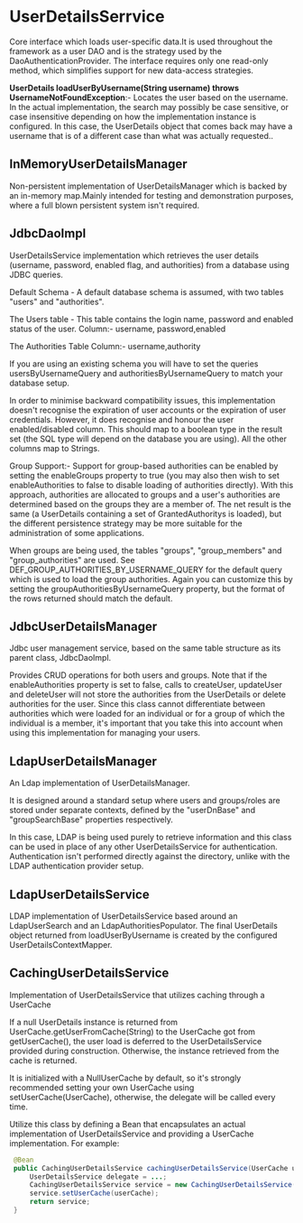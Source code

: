 # UserDetailsSerrvice

Core interface which loads user-specific data.It is used throughout the framework as a user DAO and is the strategy used by the DaoAuthenticationProvider.
The interface requires only one read-only method, which simplifies support for new data-access strategies.

**UserDetails loadUserByUsername(String username) throws UsernameNotFoundException**:- Locates the user based on the username. In the actual implementation, the search may possibly be case sensitive, or case insensitive depending on how the implementation instance is configured. In this case, the UserDetails object that comes back may have a username that is of a different case than what was actually requested..

## InMemoryUserDetailsManager

Non-persistent implementation of UserDetailsManager which is backed by an in-memory map.Mainly intended for testing and demonstration purposes, where a full blown persistent system isn't required.

## JdbcDaoImpl

UserDetailsService implementation which retrieves the user details (username, password, enabled flag, and authorities) from a database using JDBC queries.

Default Schema - A default database schema is assumed, with two tables "users" and "authorities".

The Users table - This table contains the login name, password and enabled status of the user.
Column:- username, password,enabled

The Authorities Table
Column:- username,authority

If you are using an existing schema you will have to set the queries usersByUsernameQuery and authoritiesByUsernameQuery to match your database setup.

In order to minimise backward compatibility issues, this implementation doesn't recognise the expiration of user accounts or the expiration of user credentials. However, it does recognise and honour the user enabled/disabled column. This should map to a boolean type in the result set (the SQL type will depend on the database you are using). All the other columns map to Strings.

Group Support:- Support for group-based authorities can be enabled by setting the enableGroups property to true (you may also then wish to set enableAuthorities to false to disable loading of authorities directly). With this approach, authorities are allocated to groups and a user's authorities are determined based on the groups they are a member of. The net result is the same (a UserDetails containing a set of GrantedAuthoritys is loaded), but the different persistence strategy may be more suitable for the administration of some applications.

When groups are being used, the tables "groups", "group_members" and "group_authorities" are used. See DEF_GROUP_AUTHORITIES_BY_USERNAME_QUERY for the default query which is used to load the group authorities. Again you can customize this by setting the groupAuthoritiesByUsernameQuery property, but the format of the rows returned should match the default.

## JdbcUserDetailsManager

Jdbc user management service, based on the same table structure as its parent class, JdbcDaoImpl.

Provides CRUD operations for both users and groups. Note that if the enableAuthorities property is set to false, calls to createUser, updateUser and deleteUser will not store the authorities from the UserDetails or delete authorities for the user. Since this class cannot differentiate between authorities which were loaded for an individual or for a group of which the individual is a member, it's important that you take this into account when using this implementation for managing your users.

## LdapUserDetailsManager

An Ldap implementation of UserDetailsManager.

It is designed around a standard setup where users and groups/roles are stored under separate contexts, defined by the "userDnBase" and "groupSearchBase" properties respectively.

In this case, LDAP is being used purely to retrieve information and this class can be used in place of any other UserDetailsService for authentication. Authentication isn't performed directly against the directory, unlike with the LDAP authentication provider setup.

## LdapUserDetailsService

LDAP implementation of UserDetailsService based around an LdapUserSearch and an LdapAuthoritiesPopulator. The final UserDetails object returned from loadUserByUsername is created by the configured UserDetailsContextMapper.

## CachingUserDetailsService

Implementation of UserDetailsService that utilizes caching through a UserCache

If a null UserDetails instance is returned from UserCache.getUserFromCache(String) to the UserCache got from getUserCache(), the user load is deferred to the UserDetailsService provided during construction. Otherwise, the instance retrieved from the cache is returned.

It is initialized with a NullUserCache by default, so it's strongly recommended setting your own UserCache using setUserCache(UserCache), otherwise, the delegate will be called every time.

Utilize this class by defining a Bean that encapsulates an actual implementation of UserDetailsService and providing a UserCache implementation.
For example:

```java
 @Bean
 public CachingUserDetailsService cachingUserDetailsService(UserCache userCache) {
     UserDetailsService delegate = ...;
     CachingUserDetailsService service = new CachingUserDetailsService(delegate);
     service.setUserCache(userCache);
     return service;
 }
```
